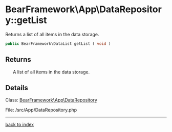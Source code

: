 # BearFramework\App\DataRepository::getList

Returns a list of all items in the data storage.

```php
public BearFramework\DataList getList ( void )
```

## Returns

&nbsp;&nbsp;&nbsp;&nbsp;&nbsp;&nbsp;A list of all items in the data storage.

## Details

Class: [BearFramework\App\DataRepository](bearframework.app.datarepository.class.md)

File: /src/App/DataRepository.php

---

[back to index](index.md)

